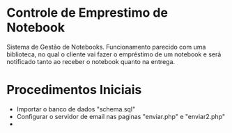 # Controle de Emprestimo de Notebook   
Sistema de Gestão de Notebooks. Funcionamento parecido com uma biblioteca, no qual o cliente vai fazer o empréstimo de um notebook e será notificado tanto ao receber o notebook quanto na entrega. 

# Procedimentos Iniciais   

<ul>
  <li>Importar o banco de dados "schema.sql"</li>
  <li>Configurar o servidor de email nas paginas "enviar.php" e "enviar2.php"</li>
  <li></li>
</ul>

